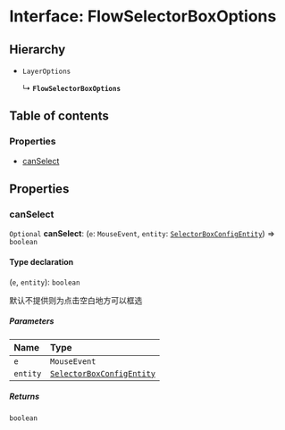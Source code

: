 # Interface: FlowSelectorBoxOptions

## Hierarchy

* `LayerOptions`

  ↳ **`FlowSelectorBoxOptions`**

## Table of contents

### Properties

* [canSelect](/auto-docs/renderer/interfaces/FlowSelectorBoxOptions.md#canselect)

## Properties

### canSelect

`Optional` **canSelect**: (`e`: `MouseEvent`, `entity`: [`SelectorBoxConfigEntity`](/auto-docs/renderer/classes/SelectorBoxConfigEntity.md)) => `boolean`

#### Type declaration

(`e`, `entity`): `boolean`

默认不提供则为点击空白地方可以框选

##### Parameters

| Name | Type |
| :------ | :------ |
| `e` | `MouseEvent` |
| `entity` | [`SelectorBoxConfigEntity`](/auto-docs/renderer/classes/SelectorBoxConfigEntity.md) |

##### Returns

`boolean`
